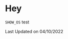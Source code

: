 # Hey

<!--START_SECTION:waka-->

`SHOW_OS` test

 Last Updated on 04/10/2022 
<!--END_SECTION:waka-->
